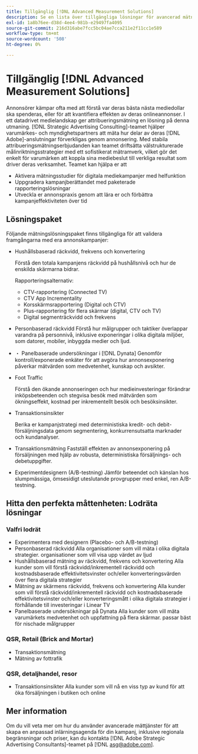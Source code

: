 ```yaml
---
title: Tillgänglig [!DNL Advanced Measurement Solutions]
description: Se en lista över tillgängliga lösningar för avancerad mätning.
exl-id: 1a8b76ee-d38d-4ee4-981b-e29497fa4095
source-git-commit: 216d316abe7fcc5bc04ae7cca211e2f11cc1e589
workflow-type: tm+mt
source-wordcount: '508'
ht-degree: 0%

---
```


# Tillgänglig [!DNL Advanced Measurement Solutions]

Annonsörer kämpar ofta med att förstå var deras bästa nästa mediedollar ska spenderas, eller för att kvantifiera effekten av deras onlineannonser. I ett datadrivet medielandskap ger attribueringsmätning en lösning på denna utmaning. [!DNL Strategic Advertising Consulting]-teamet hjälper varumärkes- och myndighetspartners att mäta hur delar av deras [!DNL Adobe]-anslutningar förverkligas genom annonsering. Med stabila attribueringsmätningserbjudanden kan teamet driftsätta välstrukturerade målinriktningsstrategier med ett sofistikerat mätramverk, vilket gör det enkelt för varumärken att koppla sina mediebeslut till verkliga resultat som driver deras verksamhet. Teamet kan hjälpa er att

* Aktivera mätningsstudier för digitala mediekampanjer med helfunktion
* Uppgradera kampanjberättandet med paketerade rapporteringslösningar
* Utveckla er annonspraxis genom att lära er och förbättra kampanjeffektiviteten över tid

## Lösningspaket

Följande mätningslösningspaket finns tillgängliga för att validera framgångarna med era annonskampanjer:

* Hushållsbaserad räckvidd, frekvens och konvertering

   Förstå den totala kampanjens räckvidd på hushållsnivå och hur de enskilda skärmarna bidrar.

   Rapporteringsalternativ:
   * CTV-rapportering (Connected TV)
   * CTV App Incrementality
   * Korsskärmsrapportering (Digital och CTV)
   * Plus-rapportering för flera skärmar (digital, CTV och TV)
   * Digital segmenträckvidd och frekvens

* Personbaserad räckvidd
Förstå hur målgrupper och taktiker överlappar varandra på personnivå, inklusive exponeringar i olika digitala miljöer, som datorer, mobiler, inbyggda medier och ljud.

* ・	Panelbaserade undersökningar i [!DNL Dynata]
Genomför kontroll/exponerade enkäter för att avgöra hur annonsexponering påverkar mätvärden som medvetenhet, kunskap och avsikter.

* Foot Traffic

   Förstå den ökande annonseringen och hur medieinvesteringar förändrar inköpsbeteenden och stegvisa besök med mätvärden som ökningseffekt, kostnad per inkrementellt besök och besöksinsikter.

* Transaktionsinsikter

   Berika er kampanjstrategi med deterministiska kredit- och debit-försäljningsdata genom segmentering, konkurrensutsatta marknader och kundanalyser.

* Transaktionsmätning
Fastställ effekten av annonsexponering på försäljningen med hjälp av robusta, deterministiska försäljnings- och debetuppgifter.

* Experimentdesignern (A/B-testning)
Jämför beteendet och känslan hos slumpmässiga, ömsesidigt uteslutande provgrupper med enkel, ren A/B-testning.

## Hitta den perfekta måttenheten: Lodräta lösningar

### Valfri lodrät
* Experimentera med designern (Placebo- och A/B-testning)
* Personbaserad räckvidd
Alla organisationer som vill mäta i olika digitala strategier. organisationer som vill visa upp värdet av ljud
* Hushållsbaserad mätning av räckvidd, frekvens och konvertering
Alla kunder som vill förstå räckvidd/inkrementell räckvidd och kostnadsbaserade effektivitetsvinster och/eller konverteringsvärden över flera digitala strategier
* Mätning av skärmens räckvidd, frekvens och konvertering
Alla kunder som vill förstå räckvidd/inkrementell räckvidd och kostnadsbaserade effektivitetsvinster och/eller konverteringsmått i olika digitala strategier i förhållande till investeringar i Linear TV
* Panelbaserade undersökningar på Dynata
Alla kunder som vill mäta varumärkets medvetenhet och uppfattning på flera skärmar. passar bäst för nischade målgrupper

### QSR, Retail (Brick and Mortar)
* Transaktionsmätning
* Mätning av fottrafik

### QSR, detaljhandel, resor
* Transaktionsinsikter
Alla kunder som vill nå en viss typ av kund för att öka försäljningen i butiken och online

## Mer information

Om du vill veta mer om hur du använder avancerade mättjänster för att skapa en anpassad inlärningsagenda för din kampanj, inklusive regionala begränsningar och priser, kan du kontakta [!DNL Adobe Strategic Advertising Consultants]-teamet på [!DNL asg@adobe.com].
